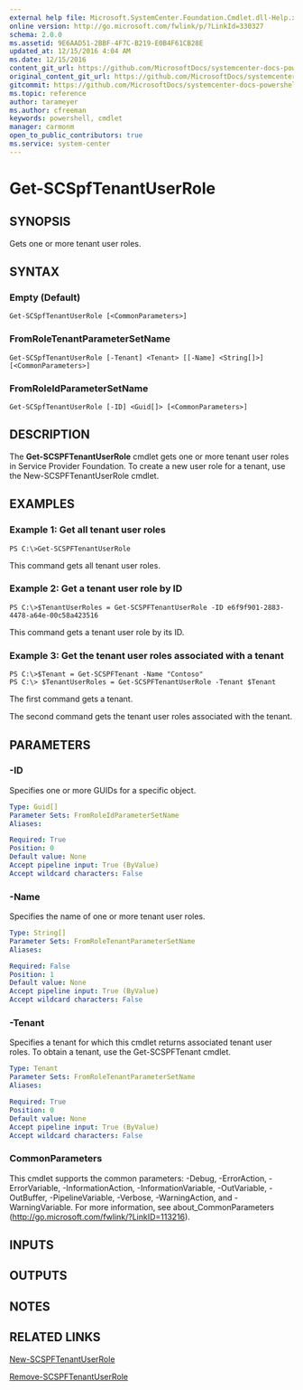 ```yaml
---
external help file: Microsoft.SystemCenter.Foundation.Cmdlet.dll-Help.xml
online version: http://go.microsoft.com/fwlink/p/?LinkId=330327
schema: 2.0.0
ms.assetid: 9E6AAD51-2BBF-4F7C-B219-E0B4F61CB28E
updated_at: 12/15/2016 4:04 AM
ms.date: 12/15/2016
content_git_url: https://github.com/MicrosoftDocs/systemcenter-docs-powershell/blob/master/systemcenter-cmdlets/SystemCenter2016/ServiceProviderFoundation/vlatest/Get-SCSPFTenantUserRole.md
original_content_git_url: https://github.com/MicrosoftDocs/systemcenter-docs-powershell/blob/master/systemcenter-cmdlets/SystemCenter2016/ServiceProviderFoundation/vlatest/Get-SCSPFTenantUserRole.md
gitcommit: https://github.com/MicrosoftDocs/systemcenter-docs-powershell/blob/7df4508c7b907a214e6a8eca76037b06065ef078/systemcenter-cmdlets/SystemCenter2016/ServiceProviderFoundation/vlatest/Get-SCSPFTenantUserRole.md
ms.topic: reference
author: tarameyer
ms.author: cfreeman
keywords: powershell, cmdlet
manager: carmonm
open_to_public_contributors: true
ms.service: system-center
---
```


# Get-SCSpfTenantUserRole

## SYNOPSIS
Gets one or more tenant user roles.

## SYNTAX

### Empty (Default)
```
Get-SCSpfTenantUserRole [<CommonParameters>]
```

### FromRoleTenantParameterSetName
```
Get-SCSpfTenantUserRole [-Tenant] <Tenant> [[-Name] <String[]>] [<CommonParameters>]
```

### FromRoleIdParameterSetName
```
Get-SCSpfTenantUserRole [-ID] <Guid[]> [<CommonParameters>]
```

## DESCRIPTION
The **Get-SCSPFTenantUserRole** cmdlet gets one or more tenant user roles in Service Provider Foundation.
To create a new user role for a tenant, use the New-SCSPFTenantUserRole cmdlet.

## EXAMPLES

### Example 1: Get all tenant user roles
```
PS C:\>Get-SCSPFTenantUserRole
```

This command gets all tenant user roles.

### Example 2: Get a tenant user role by ID
```
PS C:\>$TenantUserRoles = Get-SCSPFTenantUserRole -ID e6f9f901-2883-4478-a64e-00c58a423516
```

This command gets a tenant user role by its ID.

### Example 3: Get the tenant user roles associated with a tenant
```
PS C:\>$Tenant = Get-SCSPFTenant -Name "Contoso"
PS C:\> $TenantUserRoles = Get-SCSPFTenantUserRole -Tenant $Tenant
```

The first command gets a tenant.

The second command gets the tenant user roles associated with the tenant.

## PARAMETERS

### -ID
Specifies one or more GUIDs for a specific object.

```yaml
Type: Guid[]
Parameter Sets: FromRoleIdParameterSetName
Aliases: 

Required: True
Position: 0
Default value: None
Accept pipeline input: True (ByValue)
Accept wildcard characters: False
```

### -Name
Specifies the name of one or more tenant user roles.

```yaml
Type: String[]
Parameter Sets: FromRoleTenantParameterSetName
Aliases: 

Required: False
Position: 1
Default value: None
Accept pipeline input: True (ByValue)
Accept wildcard characters: False
```

### -Tenant
Specifies a tenant for which this cmdlet returns associated tenant user roles.
To obtain a tenant, use the Get-SCSPFTenant cmdlet.

```yaml
Type: Tenant
Parameter Sets: FromRoleTenantParameterSetName
Aliases: 

Required: True
Position: 0
Default value: None
Accept pipeline input: True (ByValue)
Accept wildcard characters: False
```

### CommonParameters
This cmdlet supports the common parameters: -Debug, -ErrorAction, -ErrorVariable, -InformationAction, -InformationVariable, -OutVariable, -OutBuffer, -PipelineVariable, -Verbose, -WarningAction, and -WarningVariable. For more information, see about_CommonParameters (http://go.microsoft.com/fwlink/?LinkID=113216).

## INPUTS

## OUTPUTS

## NOTES

## RELATED LINKS

[New-SCSPFTenantUserRole](xref:SystemCenter2016/ServiceProviderFoundation/vlatest/New-SCSPFTenantUserRole.md)

[Remove-SCSPFTenantUserRole](xref:SystemCenter2016/ServiceProviderFoundation/vlatest/Remove-SCSPFTenantUserRole.md)

